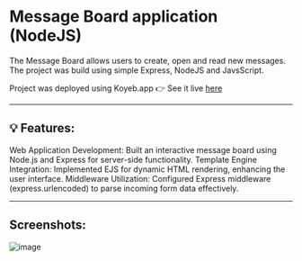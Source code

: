 # Message Board application (NodeJS)

The Message Board allows users to create, open and read new messages. The project was build using simple Express, NodeJS and JavsScript.


Project was deployed using Koyeb.app
👉 See it live [here](https://parallel-buzzard-ihorkovalevskyi-97c43156.koyeb.app/)

-  -  -  -  -  -  -  -  -  -  -  -  -  -  -  -  -  -  -  -  -  -  -  -  -  

## 💡 Features:
Web Application Development: Built an interactive message board using Node.js and Express for server-side functionality.
Template Engine Integration: Implemented EJS for dynamic HTML rendering, enhancing the user interface.
Middleware Utilization: Configured Express middleware (express.urlencoded) to parse incoming form data effectively.

-  -  -  -  -  -  -  -  -  -  -  -  -  -  -  -  -  -  -  -  -  -  -  -  -  

## Screenshots:

![image](https://github.com/user-attachments/assets/a155e739-cbc6-4a68-945e-5db74da5680a)

